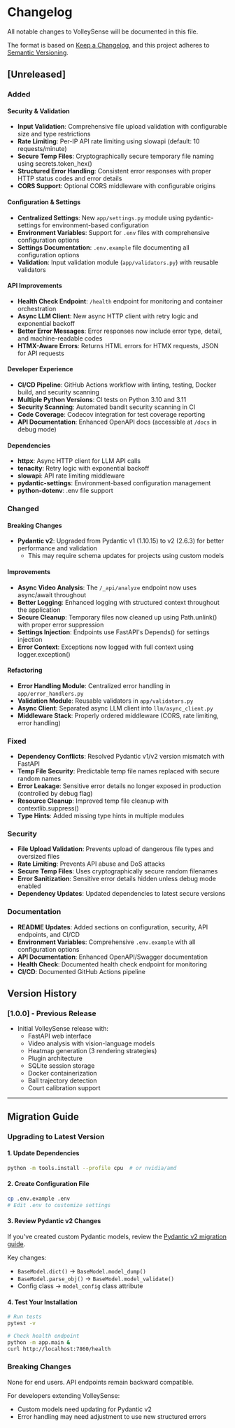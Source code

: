 # Changelog

All notable changes to VolleySense will be documented in this file.

The format is based on [Keep a Changelog](https://keepachangelog.com/en/1.0.0/),
and this project adheres to [Semantic Versioning](https://semver.org/spec/v2.0.0.html).

## [Unreleased]

### Added

#### Security & Validation
- **Input Validation**: Comprehensive file upload validation with configurable size and type restrictions
- **Rate Limiting**: Per-IP API rate limiting using slowapi (default: 10 requests/minute)
- **Secure Temp Files**: Cryptographically secure temporary file naming using secrets.token_hex()
- **Structured Error Handling**: Consistent error responses with proper HTTP status codes and error details
- **CORS Support**: Optional CORS middleware with configurable origins

#### Configuration & Settings
- **Centralized Settings**: New `app/settings.py` module using pydantic-settings for environment-based configuration
- **Environment Variables**: Support for `.env` files with comprehensive configuration options
- **Settings Documentation**: `.env.example` file documenting all configuration options
- **Validation**: Input validation module (`app/validators.py`) with reusable validators

#### API Improvements
- **Health Check Endpoint**: `/health` endpoint for monitoring and container orchestration
- **Async LLM Client**: New async HTTP client with retry logic and exponential backoff
- **Better Error Messages**: Error responses now include error type, detail, and machine-readable codes
- **HTMX-Aware Errors**: Returns HTML errors for HTMX requests, JSON for API requests

#### Developer Experience
- **CI/CD Pipeline**: GitHub Actions workflow with linting, testing, Docker build, and security scanning
- **Multiple Python Versions**: CI tests on Python 3.10 and 3.11
- **Security Scanning**: Automated bandit security scanning in CI
- **Code Coverage**: Codecov integration for test coverage reporting
- **API Documentation**: Enhanced OpenAPI docs (accessible at `/docs` in debug mode)

#### Dependencies
- **httpx**: Async HTTP client for LLM API calls
- **tenacity**: Retry logic with exponential backoff
- **slowapi**: API rate limiting middleware
- **pydantic-settings**: Environment-based configuration management
- **python-dotenv**: .env file support

### Changed

#### Breaking Changes
- **Pydantic v2**: Upgraded from Pydantic v1 (1.10.15) to v2 (2.6.3) for better performance and validation
  - This may require schema updates for projects using custom models

#### Improvements
- **Async Video Analysis**: The `/_api/analyze` endpoint now uses async/await throughout
- **Better Logging**: Enhanced logging with structured context throughout the application
- **Secure Cleanup**: Temporary files now cleaned up using Path.unlink() with proper error suppression
- **Settings Injection**: Endpoints use FastAPI's Depends() for settings injection
- **Error Context**: Exceptions now logged with full context using logger.exception()

#### Refactoring
- **Error Handling Module**: Centralized error handling in `app/error_handlers.py`
- **Validation Module**: Reusable validators in `app/validators.py`
- **Async Client**: Separated async LLM client into `llm/async_client.py`
- **Middleware Stack**: Properly ordered middleware (CORS, rate limiting, error handling)

### Fixed

- **Dependency Conflicts**: Resolved Pydantic v1/v2 version mismatch with FastAPI
- **Temp File Security**: Predictable temp file names replaced with secure random names
- **Error Leakage**: Sensitive error details no longer exposed in production (controlled by debug flag)
- **Resource Cleanup**: Improved temp file cleanup with contextlib.suppress()
- **Type Hints**: Added missing type hints in multiple modules

### Security

- **File Upload Validation**: Prevents upload of dangerous file types and oversized files
- **Rate Limiting**: Prevents API abuse and DoS attacks
- **Secure Temp Files**: Uses cryptographically secure random filenames
- **Error Sanitization**: Sensitive error details hidden unless debug mode enabled
- **Dependency Updates**: Updated dependencies to latest secure versions

### Documentation

- **README Updates**: Added sections on configuration, security, API endpoints, and CI/CD
- **Environment Variables**: Comprehensive `.env.example` with all configuration options
- **API Documentation**: Enhanced OpenAPI/Swagger documentation
- **Health Check**: Documented health check endpoint for monitoring
- **CI/CD**: Documented GitHub Actions pipeline

## Version History

### [1.0.0] - Previous Release
- Initial VolleySense release with:
  - FastAPI web interface
  - Video analysis with vision-language models
  - Heatmap generation (3 rendering strategies)
  - Plugin architecture
  - SQLite session storage
  - Docker containerization
  - Ball trajectory detection
  - Court calibration support

---

## Migration Guide

### Upgrading to Latest Version

#### 1. Update Dependencies

```bash
python -m tools.install --profile cpu  # or nvidia/amd
```

#### 2. Create Configuration File

```bash
cp .env.example .env
# Edit .env to customize settings
```

#### 3. Review Pydantic v2 Changes

If you've created custom Pydantic models, review the [Pydantic v2 migration guide](https://docs.pydantic.dev/2.0/migration/).

Key changes:
- `BaseModel.dict()` → `BaseModel.model_dump()`
- `BaseModel.parse_obj()` → `BaseModel.model_validate()`
- Config class → `model_config` class attribute

#### 4. Test Your Installation

```bash
# Run tests
pytest -v

# Check health endpoint
python -m app.main &
curl http://localhost:7860/health
```

### Breaking Changes

None for end users. API endpoints remain backward compatible.

For developers extending VolleySense:
- Custom models need updating for Pydantic v2
- Error handling may need adjustment to use new structured errors
